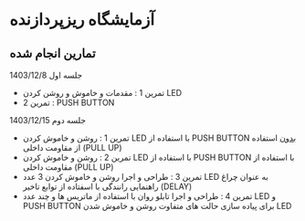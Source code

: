 # آزمایشگاه ریزپردازنده
## تمارین انجام شده
جلسه اول 1403/12/8
* تمرین 1 : مقدمات و خاموش و روشن کردن LED
* تمرین 2 : PUSH BUTTON

جلسه دوم 1403/12/15
* تمرین 1 : روشن و خاموش کردن LED با استفاده از PUSH BUTTON <ins>بدون</ins> استفاده از مقاومت داخلی (PULL UP)
* تمرین 2 : روشن و خاموش کردن LED با استفاده از PUSH BUTTON با استفاده از مقاومت داخلی (PULL UP)
* تمرین 3 : طراحی و اجرا روشن و خاموش کردن 3 عدد LED به عنوان چراغ راهنمایی رانندگی با اسفتاده از توابع تاخیر (DELAY)
* تمرین 4 : طراحی و اجرا تابلو روان با استفاده از ماتریس ها و چند عدد LED و PUSH BUTTON برای پیاده سازی حالت های متفاوت روشن و خاموش شدن LED
